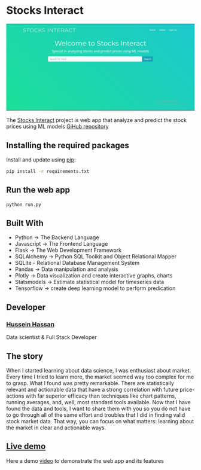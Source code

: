 # Stocks Interact

![image](application/static/img/lp.JPG)

The [Stocks Interact](https://sotcksinteract.onrender.com) project is web app that analyze and predict the stock prices using ML models [GiHub repository](https://github.com/husseinhassan92/Stocks_Interact.git)


## Installing the required packages

Install and update using [pip](https://pip.pypa.io/en/stable/quickstart/):

```bash
pip install -r requirements.txt
```

## Run the web app

```bash
python run.py
```
## Built With
- Python -> The Backend Language
- Javascript -> The Frontend Language
- Flask -> The Web Development Framework
- SQLAlchemy -> Python SQL Toolkit and Object Relational Mapper
- SQLite - Relational Database Management System
- Pandas -> Data manipulation and analysis
- Plotly -> Data visualization and create interactive graphs, charts
- Statsmodels -> Estimate statistical model for timeseries data
- Tensorflow -> create deep learning model to perform predication

## Developer
### [Hussein Hassan](https://www.linkedin.com/in/hussein-hassan-513725256/)
Data scientist & Full Stack Developer

## The story 
When I started learning about data science, I was enthusiast about market. Every time I tried to learn more, the market seemed way too complex for me to grasp.
What I found was pretty remarkable. There are statistically relevant and actionable data that have a strong correlation with future price-actions with far superior efficacy than techniques like chart patterns, running averages, and, well, most standard tools available.
Now that I have found the data and tools, I want to share them with you so you do not have to go through all of the same effort and troubles that I did in finding valid stock market data. That way, you can focus on what matters: learning about the market in clear and actionable ways.

## [Live demo](https://youtu.be/Z7xWvJ-psWE)
Here a demo [video](https://youtu.be/75mPV9fTcKM) to demonstrate the web app and its features 




